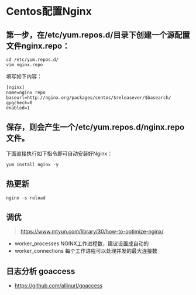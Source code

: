 # Centos配置Nginx

## 第一步，在/etc/yum.repos.d/目录下创建一个源配置文件nginx.repo：
```
cd /etc/yum.repos.d/
vim nginx.repo
```


填写如下内容：

```
[nginx]
name=nginx repo
baseurl=http://nginx.org/packages/centos/$releasever/$basearch/
gpgcheck=0
enabled=1
```

## 保存，则会产生一个/etc/yum.repos.d/nginx.repo文件。

下面直接执行如下指令即可自动安装好Nginx：
```
yum install nginx -y
```

## 热更新

```shell
nginx -s reload
```

## 调优

> https://www.mtyun.com/library/30/how-to-optimize-nginx/


- worker_processes NGINX工作进程数，建议设置成自动的
- worker_connections 每个工作进程可以处理并发的最大连接数

## 日志分析 goaccess

- https://github.com/allinurl/goaccess
